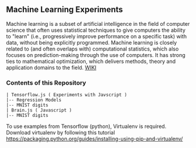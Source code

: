 ## Machine Learning Experiments

Machine learning is a subset of artificial intelligence in the field of computer science that often uses statistical techniques to give computers the ability to "learn" (i.e., progressively improve performance on a specific task) with data, without being explicitly programmed. Machine learning is closely related to (and often overlaps with) computational statistics, which also focuses on prediction-making through the use of computers. It has strong ties to mathematical optimization, which delivers methods, theory and application domains to the field. [WIKI](https://en.wikipedia.org/wiki/Machine_learning)

### Contents of this Repository

    | Tensorflow.js ( Experiments with Javscript )
    |-- Regression Models
    |-- MNIST digits
    | Brain.js ( Javascript )
    |-- MNIST digits

To use examples from Tensorflow (python), Virtualenv is required. Download virtualenv by following this tutorial https://packaging.python.org/guides/installing-using-pip-and-virtualenv/
